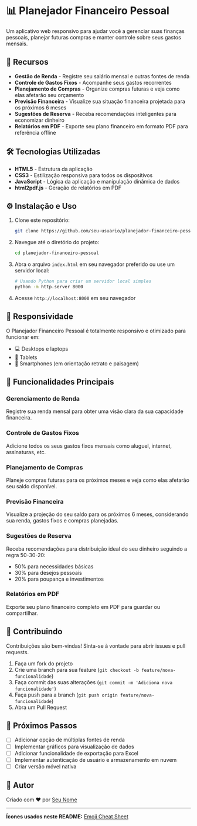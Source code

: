 # 📊 Planejador Financeiro Pessoal

Um aplicativo web responsivo para ajudar você a gerenciar suas finanças pessoais, planejar futuras compras e manter controle sobre seus gastos mensais.

## 🌟 Recursos

- **Gestão de Renda** - Registre seu salário mensal e outras fontes de renda
- **Controle de Gastos Fixos** - Acompanhe seus gastos recorrentes
- **Planejamento de Compras** - Organize compras futuras e veja como elas afetarão seu orçamento
- **Previsão Financeira** - Visualize sua situação financeira projetada para os próximos 6 meses
- **Sugestões de Reserva** - Receba recomendações inteligentes para economizar dinheiro
- **Relatórios em PDF** - Exporte seu plano financeiro em formato PDF para referência offline

## 🛠️ Tecnologias Utilizadas

- **HTML5** - Estrutura da aplicação
- **CSS3** - Estilização responsiva para todos os dispositivos
- **JavaScript** - Lógica da aplicação e manipulação dinâmica de dados
- **html2pdf.js** - Geração de relatórios em PDF

## ⚙️ Instalação e Uso

1. Clone este repositório:
   ```bash
   git clone https://github.com/seu-usuario/planejador-financeiro-pessoal.git
   ```

2. Navegue até o diretório do projeto:
   ```bash
   cd planejador-financeiro-pessoal
   ```

3. Abra o arquivo `index.html` em seu navegador preferido ou use um servidor local:
   ```bash
   # Usando Python para criar um servidor local simples
   python -m http.server 8000
   ```

4. Acesse `http://localhost:8000` em seu navegador

## 📱 Responsividade

O Planejador Financeiro Pessoal é totalmente responsivo e otimizado para funcionar em:

- 💻 Desktops e laptops
- 📱 Tablets
- 📱 Smartphones (em orientação retrato e paisagem)

## 🔮 Funcionalidades Principais

### Gerenciamento de Renda
Registre sua renda mensal para obter uma visão clara da sua capacidade financeira.

### Controle de Gastos Fixos
Adicione todos os seus gastos fixos mensais como aluguel, internet, assinaturas, etc.

### Planejamento de Compras
Planeje compras futuras para os próximos meses e veja como elas afetarão seu saldo disponível.

### Previsão Financeira
Visualize a projeção do seu saldo para os próximos 6 meses, considerando sua renda, gastos fixos e compras planejadas.

### Sugestões de Reserva
Receba recomendações para distribuição ideal do seu dinheiro seguindo a regra 50-30-20:
- 50% para necessidades básicas
- 30% para desejos pessoais
- 20% para poupança e investimentos

### Relatórios em PDF
Exporte seu plano financeiro completo em PDF para guardar ou compartilhar.

## 🤝 Contribuindo

Contribuições são bem-vindas! Sinta-se à vontade para abrir issues e pull requests.

1. Faça um fork do projeto
2. Crie uma branch para sua feature (`git checkout -b feature/nova-funcionalidade`)
3. Faça commit das suas alterações (`git commit -m 'Adiciona nova funcionalidade'`)
4. Faça push para a branch (`git push origin feature/nova-funcionalidade`)
5. Abra um Pull Request

## 📝 Próximos Passos

- [ ] Adicionar opção de múltiplas fontes de renda
- [ ] Implementar gráficos para visualização de dados
- [ ] Adicionar funcionalidade de exportação para Excel
- [ ] Implementar autenticação de usuário e armazenamento em nuvem
- [ ] Criar versão móvel nativa

## 👤 Autor

Criado com ❤️ por [Seu Nome](https://github.com/seu-usuario)

---

**Ícones usados neste README:** [Emoji Cheat Sheet](https://github.com/ikatyang/emoji-cheat-sheet)

